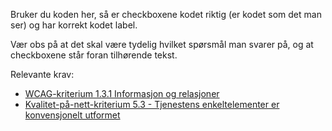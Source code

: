 Bruker du koden her, så er checkboxene kodet riktig (er kodet som det man ser) og har korrekt kodet label.

Vær obs på at det skal være tydelig hvilket spørsmål man svarer på, og at checkboxene står foran tilhørende tekst. 

Relevante krav: 
- [WCAG-kriterium 1.3.1 Informasjon og relasjoner](https://uu.difi.no/krav-og-regelverk/wcag-20-standarden/131-informasjon-og-relasjoner-niva)
- [Kvalitet-på-nett-kriterium 5.3 - Tjenestens enkeltelementer er konvensjonelt utformet](https://www.difi.no/fagomrader-og-tjenester/digitalisering-og-samordning/kvalitet-pa-nett/kriteriesett/53-tjenestens-enkeltelementer-er-konvensjonelt-utformet)
